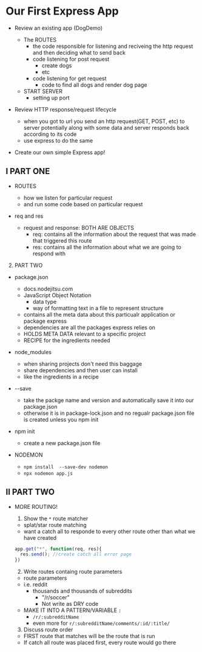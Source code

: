 # Our First Express App

* Review an existing app (DogDemo)
  - The ROUTES
    - the code responsible for listening and reciveing the http request and then deciding what to send back
    - code listening for post request
      - create dogs
      - etc
    - code listening for get request
      - code to find all dogs and render dog page
  - START SERVER
    - setting up port


* Review HTTP response/request lifecycle
  - when you got to url you send an http request(GET, POST, etc) to server potentially along with some data and server responds back according to its code
  - use express to do the same

* Create our own simple Express app!

## I PART ONE
  - ROUTES
    - how we listen for particular request
    - and run some code based on particular request
  
  - req and res
    - request and response: BOTH ARE OBJECTS
      * req: contains all the information about the request that was made that triggered this route
      * res: contains all the information about what we are going to respond with

2. PART TWO
  * package.json
    - docs.nodejitsu.com
    - JavaScript Object Notation
      - data type
      - way of formatting text in a file to represent structure
    - contains all the meta data about this particualr application or package express
    - dependencies are all the packages express relies on
    - HOLDS META DATA relevant to a specific project
    - RECIPE for the ingredients needed

  * node_modules
    - when sharing projects don't need this baggage
    - share dependencies and then user can install
    - like the ingredients in a recipe

  * --save
    - take the packge name and version and automatically save it into our package.json
    - otherwise it is in package-lock.json and no regualr package.json file is created unless you npm init
  
  * npm init
    - create a new package.json file
  
  * NODEMON
    - `npm install  --save-dev nodemon`
    - `npx nodemon app.js`

## II PART TWO
  * MORE ROUTING!
    1. Show the `*` route matcher
      - splat/star route matching 
      - want a catch all to responde to every other route other than what we have created
      ```js
      app.get("*", function(req, res){
        res.send(); //create catch all error page
      })
      ```

    2. Write routes containg route parameters
      - route parameters
      - i.e. reddit
        - thousands and thousands of subreddits
          - "/r/soccer"
          - Not write as DRY code
      - MAKE IT INTO A PATTERN/VARIABLE `:`
        - `/r/:subredditName`
        - even more for `r/:subredditName/comments/:id/:title/`


        
      

    3. Discuss route order
      - FIRST route that matches will be the route that is run
      - If catch all route was placed first, every route would go there












